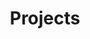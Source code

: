 ---
layout: page
title: Projects
permalink: /
description: Here's a list of projects I've completed or participated in.
nav: true
nav_order: 1

---